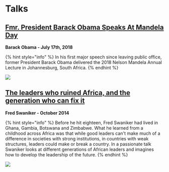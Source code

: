 # Talks

## [Fmr. President Barack Obama Speaks At Mandela Day](http://www.youtube.com/watch?v=XkHjrKDrhjg)

**Barack Obama - July 17th, 2018**

{% hint style="info" %}
In his first major speech since leaving public office, former President Barack Obama delivered the 2018 Nelson Mandela Annual Lecture in Johannesburg, South Africa.
{% endhint %}

[![](http://img.youtube.com/vi/XkHjrKDrhjg/0.jpg)](http://www.youtube.com/watch?v=XkHjrKDrhjg)

## [The leaders who ruined Africa, and the generation who can fix it](http://www.youtube.com/watch?v=kcEIsbO0ivA)

**Fred Swaniker - October 2014**

{% hint style="info" %}
Before he hit eighteen, Fred Swaniker had lived in Ghana, Gambia, Botswana and Zimbabwe. What he learned from a childhood across Africa was that while good leaders can't make much of a difference in societies with strong institutions, in countries with weak structures, leaders could make or break a country. In a passionate talk Swaniker looks at different generations of African leaders and imagines how to develop the leadership of the future.
{% endhint %}

[![](http://img.youtube.com/vi/kcEIsbO0ivA/0.jpg)](http://www.youtube.com/watch?v=kcEIsbO0ivA)


